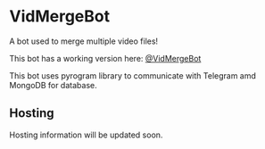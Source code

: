 # VidMergeBot

A bot used to merge multiple video files!

This bot has a working version here: [@VidMergeBot](https://t.me/VidMergeBot)

This bot uses pyrogram library to communicate with Telegram amd MongoDB for database.

## Hosting

Hosting information will be updated soon.
